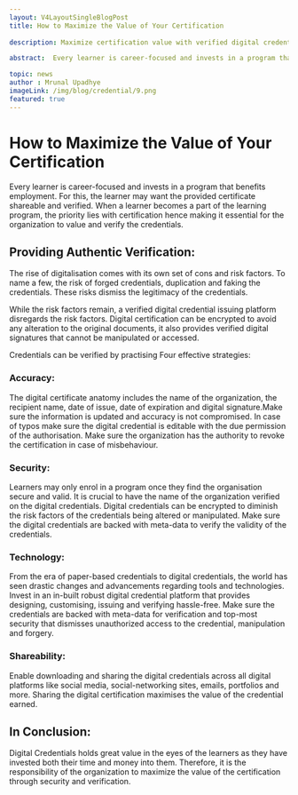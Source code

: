 ```yaml
---
layout: V4LayoutSingleBlogPost
title: How to Maximize the Value of Your Certification
 
description: Maximize certification value with verified digital credentials, accuracy, security, technology, and shareability for increased recognition and trust.

abstract:  Every learner is career-focused and invests in a program that benefits employment. For this, the learner may want the provided certificate shareable and verified. When a learner becomes a part of the learning program, the priority lies with certification hence making it essential for the organization to value and verify the credentials.

topic: news
author : Mrunal Upadhye
imageLink: /img/blog/credential/9.png
featured: true
---
```

# How to Maximize the Value of Your Certification

Every learner is career-focused and invests in a program that benefits employment. For this, the learner may want the provided certificate shareable and verified. When a learner becomes a part of the learning program, the priority lies with certification hence making it essential for the organization to value and verify the credentials.

## Providing Authentic Verification:

The rise of digitalisation comes with its own set of cons and risk factors. To name a few, the risk of forged credentials, duplication and faking the credentials. These risks dismiss the legitimacy of the credentials.

While the risk factors remain, a verified digital credential issuing platform disregards the risk factors. Digital certification can be encrypted to avoid any alteration to the original documents, it also provides verified digital signatures that cannot be manipulated or accessed.

Credentials can be verified by practising Four effective strategies:

### Accuracy:

The digital certificate anatomy includes the name of the organization, the recipient name, date of issue, date of expiration and digital signature.Make sure the information is updated and accuracy is not compromised. In case of typos make sure the digital credential is editable with the due permission of the authorisation. Make sure the organization has the authority to revoke the certification in case of misbehaviour. 

### Security:

Learners may only enrol in a program once they find the organisation secure and valid. It is crucial to have the name of the organization verified on the digital credentials. Digital credentials can be encrypted to diminish the risk factors of the credentials being altered or manipulated. Make sure the digital credentials are backed with meta-data to verify the validity of the credentials.

### Technology:

From the era of paper-based credentials to digital credentials, the world has seen drastic changes and advancements regarding tools and technologies. Invest in an in-built robust digital credential platform that provides designing, customising, issuing and verifying hassle-free. Make sure the credentials are backed with meta-data for verification and top-most security that dismisses unauthorized access to the credential, manipulation and forgery.

### Shareability: 

Enable downloading and sharing the digital credentials across all digital platforms like social media, social-networking sites, emails, portfolios and more. Sharing the digital certification maximises the value of the credential earned.

## In Conclusion:

Digital Credentials holds great value in the eyes of the learners as they have invested both their time and money into them. Therefore, it is the responsibility of the organization to maximize the value of the certification through security and verification.




